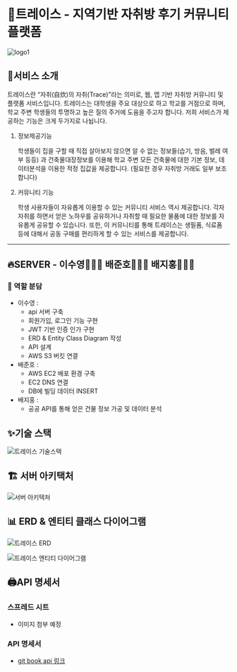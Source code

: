 # 🏡트레이스 - 지역기반 자취방 후기 커뮤니티 플랫폼

![logo1](https://user-images.githubusercontent.com/40594564/102929876-c0065100-44de-11eb-9fc4-f5489f485df2.png)

## 🤔서비스 소개

트레이스란 “자취(自炊)의 자취(Trace)”라는 의미로, 웹, 앱 기반 자취방 커뮤니티 및 플랫폼 서비스입니다. 트레이스는 대학생을 주요 대상으로 하고 학교를 거점으로 하며, 학교 주변 학생들의 투명하고 높은 질의 주거에 도움을 주고자 합니다. 저희 서비스가 제공하는 기능은 크게 두가지로 나뉩니다.

1) 정보제공기능

    학생들이 집을 구할 때 직접 살아보지 않으면 알 수 없는 정보들(습기, 방음, 벌레 여부 등등) 과 건축물대장정보를 이용해 학교 주변 모든 건축물에 대한 기본 정보, 데이터분석을 이용한 적정 집값을 제공합니다. (필요한 경우 자취방 거래도 일부 보조합니다)

2) 커뮤니티 기능

    학생 사용자들이 자유롭게 이용할 수 있는 커뮤니티 서비스 역시 제공합니다. 각자 자취를 하면서 얻은 노하우를 공유하거나 자취할 때 필요한 물품에 대한 정보를 자유롭게 공유할 수 있습니다. 또한, 이 커뮤니티를 통해 트레이스는 생필품, 식료품 등에 대해서 공동 구매를 편리하게 할 수 있는 서비스를 제공합니다. 

---

## 🔥SERVER - 이수영👨🏻‍💻 배준호👨🏻‍🔧 배지홍👨🏻‍🏫

### 🤼 역할 분담

- 이수영 :
    - api 서버 구축 
    - 회원가입, 로그인 기능 구현
    - JWT 기반 인증 인가 구현
    - ERD & Entity Class Diagram 작성 
    - API 설계 
    - AWS S3 버킷 연결
- 배준호 : 
    - AWS EC2 배포 환경 구축 
    - EC2 DNS 연결 
    - DB에 빌딩 데이터 INSERT
- 배지홍 : 
    - 공공 API를 통해 얻은 건물 정보 가공 및 데이터 분석

## ✨기술 스택

![트레이스 기술스택](https://user-images.githubusercontent.com/40594564/102929972-efb55900-44de-11eb-8b9d-785660d707f2.png)

## 🏗️ 서버 아키택처

![서버 아키텍처](https://user-images.githubusercontent.com/40594564/102929444-f2637e80-44dd-11eb-8684-fa02d8dc7237.png)

## 📊 ERD & 엔티티 클래스 다이어그램

![트레이스 ERD](https://user-images.githubusercontent.com/40594564/102930012-0196fc00-44df-11eb-87a4-72b0d1bfd486.jpg)

![트레이스 엔티티 다이어그램](https://user-images.githubusercontent.com/40594564/102930019-05c31980-44df-11eb-90cd-6b3e1f4e55ff.jpg)

## 🖨️API 명세서

### 스프레드 시트

- 이미지 첨부 예정

### API 명세서

- [git book api 링크](https://syleemk.gitbook.io/trace/)